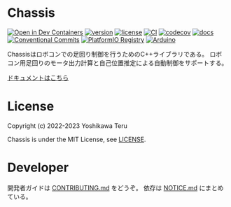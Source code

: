 # Chassis
[![Open in Dev Containers](https://img.shields.io/static/v1?label=Dev%20Containers&message=Open&color=blue&logo=visualstudiocode)](https://vscode.dev/redirect?url=vscode://ms-vscode-remote.remote-containers/cloneInVolume?url=https://github.com/teruyamato0731/Chassis)
[![version](https://img.shields.io/github/v/release/teruyamato0731/Chassis?sort=semver)](https://github.com/teruyamato0731/Chassis/releases/latest)
[![license](https://img.shields.io/github/license/teruyamato0731/Chassis)](https://github.com/teruyamato0731/Chassis/blob/main/LICENSE)
[![CI](https://github.com/teruyamato0731/Chassis/actions/workflows/main.yml/badge.svg)](https://github.com/teruyamato0731/Chassis/actions/workflows/main.yml)
[![codecov](https://codecov.io/gh/teruyamato0731/Chassis/branch/main/graph/badge.svg?token=RXGH7FGNYH)](https://codecov.io/gh/teruyamato0731/Chassis)
[![docs](https://img.shields.io/website?label=docs&url=https%3A%2F%2Fteruyamato0731.github.io%2FChassis%2F)](https://teruyamato0731.github.io/Chassis/)
[![Conventional Commits](https://img.shields.io/badge/Conventional%20Commits-1.0.0-%23FE5196?logo=conventionalcommits&logoColor=white)](https://conventionalcommits.org)
[![PlatformIO Registry](https://badges.registry.platformio.org/packages/teruyamato0731/library/Chassis.svg)](https://registry.platformio.org/libraries/teruyamato0731/Chassis)
[![Arduino](https://img.shields.io/badge/-Arduino-00979D?style=for-the-badge&logo=Arduino&logoColor=white)](https://www.arduinolibraries.info/libraries/chassis)

Chassisはロボコンでの足回り制御を行うためのC++ライブラリである。
ロボコン用足回りのモータ出力計算と自己位置推定による自動制御をサポートする。

[ドキュメントはこちら](https://teruyamato0731.github.io/Chassis/)

# License
Copyright (c) 2022-2023 Yoshikawa Teru

Chassis is under the MIT License, see [LICENSE](./LICENSE).

# Developer
開発者ガイドは [CONTRIBUTING.md](./docs//CONTRIBUTING.md) をどうぞ。
依存は [NOTICE.md](./docs/NOTICE.md) にまとめている。
